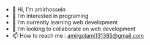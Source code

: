 - 👋 Hi, I’m amirhossein
- 👀 I’m interested in programing
- 🌱 I’m currently learning web development
- 💞️ I’m looking to collaborate on web development
- 📫 How to reach me : amirgolami131385@gmail.com
